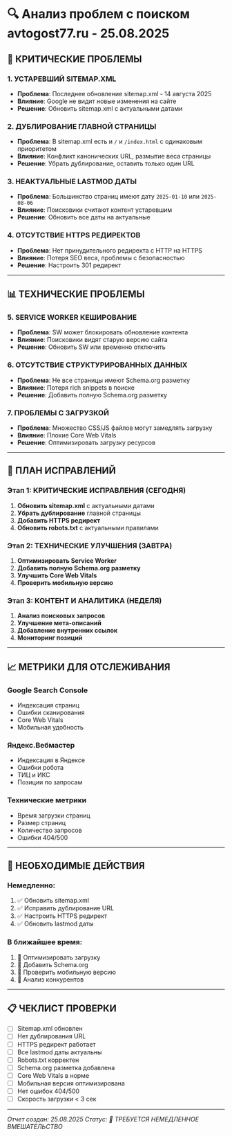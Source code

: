 # 🔍 Анализ проблем с поиском avtogost77.ru - 25.08.2025

## 🚨 КРИТИЧЕСКИЕ ПРОБЛЕМЫ

### 1. **УСТАРЕВШИЙ SITEMAP.XML**
- **Проблема**: Последнее обновление sitemap.xml - 14 августа 2025
- **Влияние**: Google не видит новые изменения на сайте
- **Решение**: Обновить sitemap.xml с актуальными датами

### 2. **ДУБЛИРОВАНИЕ ГЛАВНОЙ СТРАНИЦЫ**
- **Проблема**: В sitemap.xml есть и `/` и `/index.html` с одинаковым приоритетом
- **Влияние**: Конфликт канонических URL, размытие веса страницы
- **Решение**: Убрать дублирование, оставить только один URL

### 3. **НЕАКТУАЛЬНЫЕ LASTMOD ДАТЫ**
- **Проблема**: Большинство страниц имеют дату `2025-01-10` или `2025-08-06`
- **Влияние**: Поисковики считают контент устаревшим
- **Решение**: Обновить все даты на актуальные

### 4. **ОТСУТСТВИЕ HTTPS РЕДИРЕКТОВ**
- **Проблема**: Нет принудительного редиректа с HTTP на HTTPS
- **Влияние**: Потеря SEO веса, проблемы с безопасностью
- **Решение**: Настроить 301 редирект

---

## 📊 ТЕХНИЧЕСКИЕ ПРОБЛЕМЫ

### 5. **SERVICE WORKER КЕШИРОВАНИЕ**
- **Проблема**: SW может блокировать обновление контента
- **Влияние**: Поисковики видят старую версию сайта
- **Решение**: Обновить SW или временно отключить

### 6. **ОТСУТСТВИЕ СТРУКТУРИРОВАННЫХ ДАННЫХ**
- **Проблема**: Не все страницы имеют Schema.org разметку
- **Влияние**: Потеря rich snippets в поиске
- **Решение**: Добавить полную Schema.org разметку

### 7. **ПРОБЛЕМЫ С ЗАГРУЗКОЙ**
- **Проблема**: Множество CSS/JS файлов могут замедлять загрузку
- **Влияние**: Плохие Core Web Vitals
- **Решение**: Оптимизировать загрузку ресурсов

---

## 🎯 ПЛАН ИСПРАВЛЕНИЙ

### Этап 1: КРИТИЧЕСКИЕ ИСПРАВЛЕНИЯ (СЕГОДНЯ)
1. **Обновить sitemap.xml** с актуальными датами
2. **Убрать дублирование** главной страницы
3. **Добавить HTTPS редирект**
4. **Обновить robots.txt** с актуальными правилами

### Этап 2: ТЕХНИЧЕСКИЕ УЛУЧШЕНИЯ (ЗАВТРА)
1. **Оптимизировать Service Worker**
2. **Добавить полную Schema.org разметку**
3. **Улучшить Core Web Vitals**
4. **Проверить мобильную версию**

### Этап 3: КОНТЕНТ И АНАЛИТИКА (НЕДЕЛЯ)
1. **Анализ поисковых запросов**
2. **Улучшение мета-описаний**
3. **Добавление внутренних ссылок**
4. **Мониторинг позиций**

---

## 📈 МЕТРИКИ ДЛЯ ОТСЛЕЖИВАНИЯ

### Google Search Console
- Индексация страниц
- Ошибки сканирования
- Core Web Vitals
- Мобильная удобность

### Яндекс.Вебмастер
- Индексация в Яндексе
- Ошибки робота
- ТИЦ и ИКС
- Позиции по запросам

### Технические метрики
- Время загрузки страниц
- Размер страниц
- Количество запросов
- Ошибки 404/500

---

## 🔧 НЕОБХОДИМЫЕ ДЕЙСТВИЯ

### Немедленно:
1. ✅ Обновить sitemap.xml
2. ✅ Исправить дублирование URL
3. ✅ Настроить HTTPS редирект
4. ✅ Обновить lastmod даты

### В ближайшее время:
1. 🔄 Оптимизировать загрузку
2. 🔄 Добавить Schema.org
3. 🔄 Проверить мобильную версию
4. 🔄 Анализ конкурентов

---

## 📋 ЧЕКЛИСТ ПРОВЕРКИ

- [ ] Sitemap.xml обновлен
- [ ] Нет дублирования URL
- [ ] HTTPS редирект работает
- [ ] Все lastmod даты актуальны
- [ ] Robots.txt корректен
- [ ] Schema.org разметка добавлена
- [ ] Core Web Vitals в норме
- [ ] Мобильная версия оптимизирована
- [ ] Нет ошибок 404/500
- [ ] Скорость загрузки < 3 сек

---

*Отчет создан: 25.08.2025*
*Статус: 🔴 ТРЕБУЕТСЯ НЕМЕДЛЕННОЕ ВМЕШАТЕЛЬСТВО*
